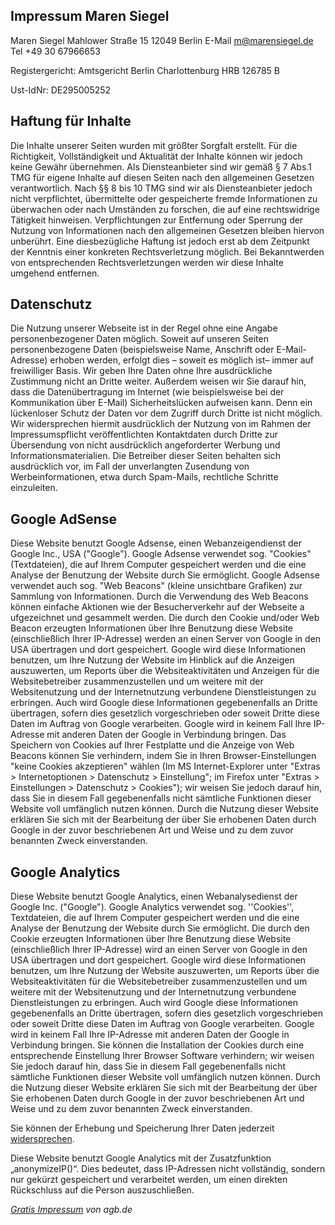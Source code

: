 ## Impressum Maren Siegel

Maren Siegel
Mahlower Straße 15
12049 Berlin
E-Mail m@marensiegel.de
Tel +49 30 67966653

Registergericht: Amtsgericht Berlin Charlottenburg
HRB 126785 B

Ust-IdNr: DE295005252

## Haftung für Inhalte

Die Inhalte unserer Seiten wurden mit größter Sorgfalt erstellt. Für die Richtigkeit, Vollständigkeit und Aktualität der Inhalte können wir jedoch keine Gewähr übernehmen. Als Diensteanbieter sind wir gemäß § 7 Abs.1 TMG für eigene Inhalte auf diesen Seiten nach den allgemeinen Gesetzen verantwortlich. Nach §§ 8 bis 10 TMG sind wir als Diensteanbieter jedoch nicht verpflichtet, übermittelte oder gespeicherte fremde Informationen zu überwachen oder nach Umständen zu forschen, die auf eine rechtswidrige Tätigkeit hinweisen. Verpflichtungen zur Entfernung oder Sperrung der Nutzung von Informationen nach den allgemeinen Gesetzen bleiben hiervon unberührt. Eine diesbezügliche Haftung ist jedoch erst ab dem Zeitpunkt der Kenntnis einer konkreten Rechtsverletzung möglich. Bei Bekanntwerden von entsprechenden Rechtsverletzungen werden wir diese Inhalte umgehend entfernen.

## Datenschutz

Die Nutzung unserer Webseite ist in der Regel ohne eine Angabe personenbezogener Daten möglich. Soweit auf unseren Seiten personenbezogene Daten (beispielsweise Name, Anschrift oder E-Mail-Adresse) erhoben werden, erfolgt dies – soweit es möglich ist– immer auf freiwilliger Basis. Wir geben Ihre Daten ohne Ihre ausdrückliche Zustimmung nicht an Dritte weiter. Außerdem weisen wir Sie darauf hin, dass die Datenübertragung im Internet (wie beispielsweise bei der Kommunikation über E-Mail) Sicherheitslücken aufweisen kann. Denn ein lückenloser Schutz der Daten vor dem Zugriff durch Dritte ist nicht möglich. Wir widersprechen hiermit ausdrücklich der Nutzung von im Rahmen der Impressumspflicht veröffentlichten Kontaktdaten durch Dritte zur Übersendung von nicht ausdrücklich angeforderter Werbung und Informationsmaterialien. Die Betreiber dieser Seiten behalten sich ausdrücklich vor, im Fall der unverlangten Zusendung von Werbeinformationen, etwa durch Spam-Mails, rechtliche Schritte einzuleiten.

## Google AdSense

Diese Website benutzt Google Adsense, einen Webanzeigendienst der Google Inc., USA ("Google"). Google Adsense verwendet sog. "Cookies" (Textdateien), die auf Ihrem Computer gespeichert werden und die eine Analyse der Benutzung der Website durch Sie ermöglicht. Google Adsense verwendet auch sog. "Web Beacons" (kleine unsichtbare Grafiken) zur Sammlung von Informationen. Durch die Verwendung des Web Beacons können einfache Aktionen wie der Besucherverkehr auf der Webseite a ufgezeichnet und gesammelt werden. Die durch den Cookie und/oder Web Beacon erzeugten Informationen über Ihre Benutzung diese Website (einschließlich Ihrer IP-Adresse) werden an einen Server von Google in den USA übertragen und dort gespeichert. Google wird diese Informationen benutzen, um Ihre Nutzung der Website im Hinblick auf die Anzeigen auszuwerten, um Reports über die Websiteaktivitäten und Anzeigen für die Websitebetreiber zusammenzustellen und um weitere mit der Websitenutzung und der Internetnutzung verbundene Dienstleistungen zu erbringen.
Auch wird Google diese Informationen gegebenenfalls an Dritte übertragen, sofern dies gesetzlich vorgeschrieben oder soweit Dritte diese Daten im Auftrag von Google verarbeiten. Google wird in keinem Fall Ihre IP-Adresse mit anderen Daten der Google in Verbindung bringen. Das Speichern von Cookies auf Ihrer Festplatte und die Anzeige von Web Beacons können Sie verhindern, indem Sie in Ihren Browser-Einstellungen "keine Cookies akzeptieren" wählen (Im MS Internet-Explorer unter "Extras > Internetoptionen > Datenschutz > Einstellung"; im Firefox unter "Extras > Einstellungen > Datenschutz > Cookies"); wir weisen Sie jedoch darauf hin, dass Sie in diesem Fall gegebenenfalls nicht sämtliche Funktionen dieser Website voll umfänglich nutzen können. Durch die Nutzung dieser Website erklären Sie sich mit der Bearbeitung der über Sie erhobenen Daten durch Google in der zuvor beschriebenen Art und Weise und zu dem zuvor benannten Zweck einverstanden.

## Google Analytics

Diese Website benutzt Google Analytics, einen Webanalysedienst der Google Inc. ("Google"). Google Analytics verwendet sog. ''Cookies'', Textdateien, die auf Ihrem Computer gespeichert werden und die eine Analyse der Benutzung der Website durch Sie ermöglicht. Die durch den Cookie erzeugten Informationen über Ihre Benutzung diese Website (einschließlich Ihrer IP-Adresse) wird an einen Server von Google in den USA übertragen und dort gespeichert. Google wird diese Informationen benutzen, um Ihre Nutzung der Website auszuwerten, um Reports über die Websiteaktivitäten für die Websitebetreiber zusammenzustellen und um weitere mit der Websitenutzung und der Internetnutzung verbundene Dienstleistungen zu erbringen. Auch wird Google diese Informationen gegebenenfalls an Dritte übertragen, sofern dies gesetzlich vorgeschrieben oder soweit Dritte diese Daten im Auftrag von Google verarbeiten. Google wird in keinem Fall Ihre IP-Adresse mit anderen Daten der Google in Verbindung bringen. Sie können die Installation der Cookies durch eine entsprechende Einstellung Ihrer Browser Software verhindern; wir weisen Sie jedoch darauf hin, dass Sie in diesem Fall gegebenenfalls nicht sämtliche Funktionen dieser Website voll umfänglich nutzen können. Durch die Nutzung dieser Website erklären Sie sich mit der Bearbeitung der über Sie erhobenen Daten durch Google in der zuvor beschriebenen Art und Weise und zu dem zuvor benannten Zweck einverstanden.

Sie können der Erhebung und Speicherung Ihrer Daten jederzeit <a href="http://tools.google.com/dlpage/gaoptout?hl=de" target="blank">widersprechen</a>.

Diese Website benutzt Google Analytics mit der Zusatzfunktion „anonymizeIP()“. Dies bedeutet, dass IP-Adressen nicht vollständig, sondern nur gekürzt gespeichert und verarbeitet werden, um einen direkten Rückschluss auf die Person auszuschließen.

*[Gratis Impressum](http://www.agb.de) von agb.de*
